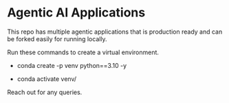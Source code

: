 # Agentic AI Applications

This repo has multiple agentic applications that is production ready and can be forked easily for running locally.

Run these commands to create a virtual environment. 

- conda create -p venv python==3.10 -y

- conda activate venv/

Reach out for any queries.
